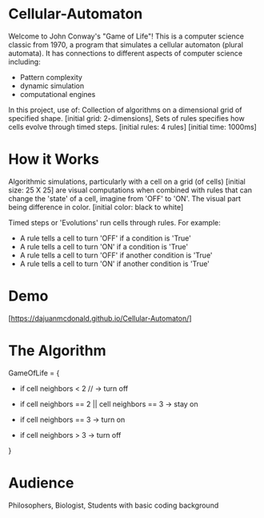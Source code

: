 # Cellular-Automaton
Welcome to John Conway's "Game of Life"! This is a computer science
classic from 1970, a program that simulates a cellular automaton (plural
automata). It has connections to different aspects of computer science
including:
- Pattern complexity
- dynamic simulation
- computational engines


In this project, use of: Collection of algorithms on a dimensional grid
of specified shape. [initial grid: 2-dimensions], Sets of rules
specifies how cells evolve through timed steps. [initial rules: 4 rules]
[initial time: 1000ms]


# How it Works
Algorithmic simulations, particularly with a cell on a grid (of cells) [initial size: 25 X 25]
are visual computations when combined with rules that can change the 'state'
of a cell, imagine from 'OFF' to 'ON'. The visual part being difference in color. [initial color: black to white]

Timed steps or 'Evolutions' run cells through rules. For example:
  - A rule tells a cell to turn 'OFF' if a condition is 'True'
  - A rule tells a cell to turn 'ON' if a condition is 'True'
  - A rule tells a cell to turn 'OFF' if another condition is 'True'
  - A rule tells a cell to turn 'ON' if another condition is 'True'
  
  # Demo
  [https://dajuanmcdonald.github.io/Cellular-Automaton/]
  
# The Algorithm
GameOfLife = {

- if cell neighbors < 2
//
  -> turn off

- if cell neighbors == 2 || cell neighbors == 3
  -> stay on

- if cell neighbors == 3
  -> turn on
 
- if cell neighbors > 3
  -> turn off
  
 }
  # Audience
  Philosophers,
  Biologist,
  Students with basic coding background
